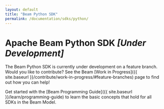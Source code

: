 ```yaml
---
layout: default
title: "Beam Python SDK"
permalink: /documentation/sdks/python/
---
```

# Apache Beam Python SDK _[Under Development]_

The Beam Python SDK is currently under development on a feature branch. Would you like to contribute? See the Beam [Work in Progress]({{ site.baseurl }}/contribute/work-in-progress/#feature-branches) page to find out how you can help!

Get started with the [Beam Programming Guide]({{ site.baseurl }}/learn/programming-guide) to learn the basic concepts that hold for all SDKs in the Beam Model.
